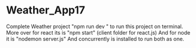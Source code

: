 # Weather_App17
Complete Weather project
"npm run dev " to run  this project on terminal.
More over for react its is "npm start" (client folder for react.js)
And for node it is "nodemon server.js"
And concurrently is installed to run both as one.
